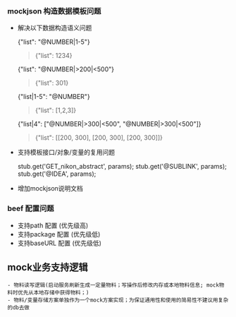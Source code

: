 
### mockjson 构造数据模板问题
- 解决以下数据构造语义问题
    
    {"list": "@NUMBER|1-5"}
    > {"list": 1234}

    {"list": "@NUMBER|>200|<500"}
    > {"list": 301}

    {"list|1-5": "@NUMBER"}
    > {"list": [1,2,3]}


    {"list|4": ["@NUMBER|>300|<500", "@NUMBER|>300|<500"]}

    > {"list": [[200, 300], [200, 300], [200, 300]]}

- 支持模板接口/对象/变量的复用问题

    stub.get('GET_nikon_abstract', params);
    stub.get('@SUBLINK', params);
    stub.get('@IDEA', params);


- 增加mockjson说明文档

### beef 配置问题
- 支持path 配置 (优先级高)
- 支持package 配置 (优先级低)
- 支持baseURL 配置 (优先级低)


## mock业务支持逻辑
    - 物料读写逻辑(启动服务刷新生成一定量物料；写操作后修改内存或本地物料信息; mock物料时优先从本地存储中获得物料；)
    - 物料/变量存储方案单独作为一个mock方案实现；为保证通用性和使用的简易性不建议用复杂的db去做

